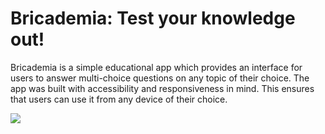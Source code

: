 # Bricademia: Test your knowledge out!
Bricademia is a simple educational app which provides an interface for users to answer multi-choice questions on any topic of their choice. The app was built with accessibility and responsiveness in mind. This ensures that users can use it from any device of their choice.

![](https://github.com/Jummate/ExamPortal/blob/master/ProjectImage2.png)
